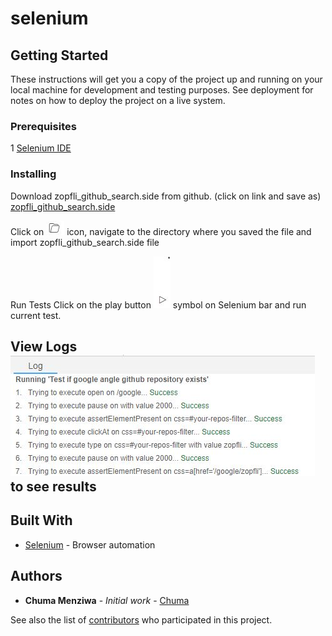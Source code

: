 # selenium




## Getting Started

These instructions will get you a copy of the project up and running on your local machine for development and testing purposes. See deployment for notes on how to deploy the project on a live system.

### Prerequisites

1 [Selenium IDE](https://www.seleniumhq.org)


### Installing



Download zopfli_github_search.side from github. (click on link and save as)
[zopfli_github_search.side](https://raw.githubusercontent.com/menziwac/selenium/master/zopfli_github_search.side)



Click on ![Open Project](https://raw.githubusercontent.com/menziwac/selenium/master/images/OpenProject.JPG) icon, navigate to the directory where you saved the file and import zopfli_github_search.side file
 

Run Tests
Click on the play button ![play](https://raw.githubusercontent.com/menziwac/selenium/master/images/Seleniumplay.JPG) symbol on Selenium bar and run current test.




## View Logs ![Result](https://raw.githubusercontent.com/menziwac/selenium/master/images/Log.JPG) to see results


## Built With

* [Selenium](https://www.seleniumhq.org/projects/ide/) - Browser automation

## Authors

* **Chuma Menziwa** - *Initial work* - [Chuma](https://github.com/menziwac)

See also the list of [contributors](https://github.com/menziwac/jmetretests/contributors) who participated in this project.
